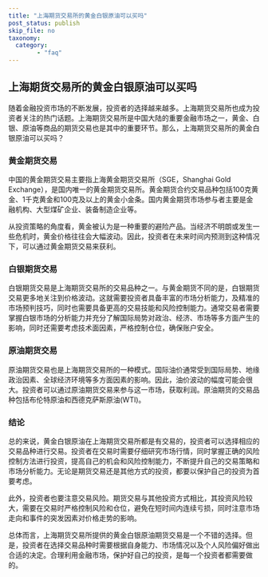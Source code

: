 ```yaml
---
title: "上海期货交易所的黄金白银原油可以买吗"
post_status: publish
skip_file: no
taxonomy:
  category:
        - "faq"
---
```


## 上海期货交易所的黄金白银原油可以买吗

随着金融投资市场的不断发展，投资者的选择越来越多。上海期货交易所也成为投资者关注的热门话题。上海期货交易所是中国大陆的重要金融市场之一，黄金、白银、原油等商品的期货交易也是其中的重要环节。那么，上海期货交易所的黄金白银原油可以买吗？

### 黄金期货交易

中国的黄金期货交易主要指上海黄金期货交易所（SGE，Shanghai Gold Exchange），是国内唯一的黄金期货交易所。黄金期货合约交易品种包括100克黄金、1千克黄金和100克及以上的黄金小金条。国内黄金期货市场参与者主要是金融机构、大型煤矿企业、装备制造企业等。

从投资策略的角度看，黄金被认为是一种重要的避险产品。当经济不明朗或发生一些危机时，黄金价格往往会大幅波动。因此，投资者在未来时间内预测到这种情况下，可以通过黄金期货交易来获利。

### 白银期货交易

白银期货交易是上海期货交易所的交易品种之一。与黄金期货不同的是，白银期货交易更多地关注到价格波动。这就需要投资者具备丰富的市场分析能力，及精准的市场预判技巧，同时也需要具备更高的交易技能和风险控制能力。通常交易者需要掌握白银市场的分析能力并充分了解国际局势对政治、经济、市场等多方面产生的影响，同时还需要考虑技术面因素，严格控制仓位，确保账户安全。

### 原油期货交易

原油期货交易也是上海期货交易所的一种模式。国际油价通常受到国际局势、地缘政治因素、全球经济环境等多方面因素的影响。因此，油价波动的幅度可能会很大。投资者可以通过原油期货交易来参与这一市场，获取利润。原油期货的交易品种包括布伦特原油和西德克萨斯原油(WTI)。

### 结论

总的来说，黄金白银原油在上海期货交易所都是有交易的，投资者可以选择相应的交易品种进行交易。投资者在交易时需要仔细研究市场行情，同时掌握正确的风险控制方法进行投资，提高自己的机会和风险控制能力，不断提升自己的交易策略和市场分析能力。无论是期货交易还是其他方式的投资，都要以保护自己的投资为首要考虑。

此外，投资者也要注意交易风险。期货交易与其他投资方式相比，其投资风险较大，需要在交易时严格控制风险和仓位，避免在短时间内连续亏损，同时注意市场走向和事件的突发因素对价格走势的影响。

总体而言，上海期货交易所提供的黄金白银原油期货交易是一个不错的选择。但是，投资者在选择交易品种时需要根据自身能力、市场情况以及个人风险偏好做出合适的决定。合理利用金融市场，保护好自己的投资，是每一个投资者都需要做的。
